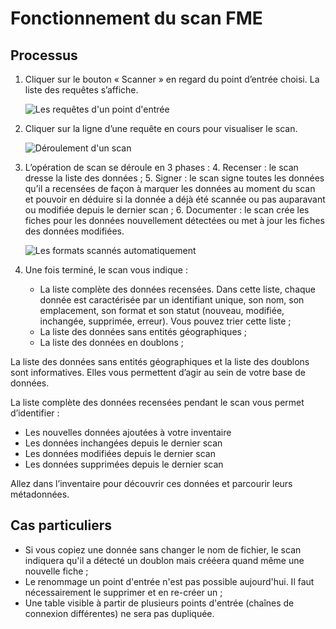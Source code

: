 # Fonctionnement du scan FME

## Processus

1.	Cliquer sur le bouton « Scanner » en regard du point d’entrée choisi. La liste des requêtes s’affiche.

    ![Les requêtes d'un point d'entrée](/fr/images/scanFME_EntryPoint_Requests.png "Afficher l'historique des requêtes effectuées sur un point d'entrée")

2.	Cliquer sur la ligne d’une requête en cours pour visualiser le scan.

    ![Déroulement d'un scan](/fr/images/ScanFME_ProcessLive_GeoFLA_2014-12-26.gif "Le processus de scan à l'oeuvre")

3.	L’opération de scan se déroule en 3 phases :
    4.	Recenser : le scan dresse la liste des données ;
    5.	Signer : le scan signe toutes les données qu’il a recensées de façon à marquer les données au moment du scan et pouvoir en déduire si la donnée a déjà été scannée ou pas auparavant ou modifiée depuis le dernier scan ;
    6.	Documenter : le scan crée les fiches pour les données nouvellement détectées ou met à jour les fiches des données modifiées.

    ![Les formats scannés automatiquement](/fr/images/scanFME_PostGIS_requete_annot.png "Chercher les données dans Isogeo")

4.	Une fois terminé, le scan vous indique :
	* La liste complète des données recensées. Dans cette liste, chaque donnée est caractérisée par un identifiant unique, son nom, son emplacement, son format et son statut (nouveau, modifiée, inchangée, supprimée, erreur). Vous pouvez trier cette liste ;
	* La liste des données sans entités géographiques ;
	* La liste des données en doublons ;

La liste des données sans entités géographiques et la liste des doublons sont informatives. Elles vous permettent d’agir au sein de votre base de données.

La liste complète des données recensées pendant le scan vous permet d’identifier :
* Les nouvelles données ajoutées à votre inventaire
* Les données inchangées depuis le dernier scan
* Les données modifiées depuis le dernier scan
* Les données supprimées depuis le dernier scan

Allez dans l’inventaire pour découvrir ces données et parcourir leurs métadonnées.

## Cas particuliers

- Si vous copiez une donnée sans changer le nom de fichier, le scan indiquera qu'il a détecté un doublon mais crééera quand même une nouvelle fiche ;
- Le renommage un point d'entrée n'est pas possible aujourd'hui. Il faut nécessairement le supprimer et en re-créer un ;
- Une table visible à partir de plusieurs points d'entrée (chaînes de connexion différentes) ne sera pas dupliquée.
